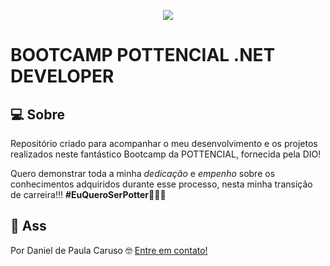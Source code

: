 <p align="center">
  <img src="https://lp.dio.me/wp-content/uploads/2022/08/pottencial..svg"/></p>
  
# BOOTCAMP POTTENCIAL .NET DEVELOPER


## 💻 Sobre
Repositório criado para acompanhar o meu desenvolvimento e os projetos realizados neste fantástico Bootcamp da POTTENCIAL, fornecida pela DIO!

Quero demonstrar toda a minha *dedicação* e *empenho* sobre os conhecimentos adquiridos durante esse processo, nesta minha transição de carreira!!!
<b>#EuQueroSerPotter</b>🧡🧡🧡

## 📝 Ass

Por Daniel de Paula Caruso 🤓 [Entre em contato!](https://www.linkedin.com/in/daniel-paula-caruso)
